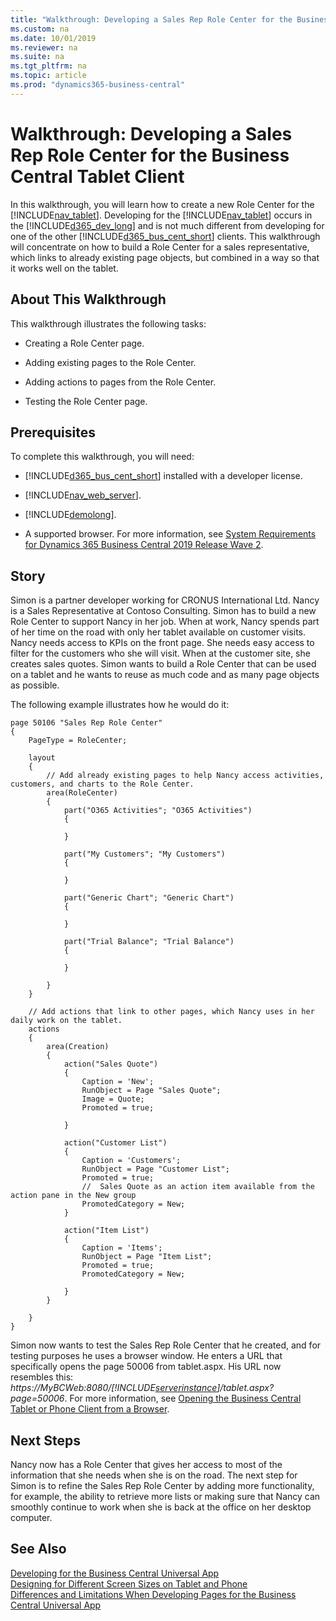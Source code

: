 ```yaml
---
title: "Walkthrough: Developing a Sales Rep Role Center for the Business Central Tablet Client"
ms.custom: na
ms.date: 10/01/2019
ms.reviewer: na
ms.suite: na
ms.tgt_pltfrm: na
ms.topic: article
ms.prod: "dynamics365-business-central"
---
```

# Walkthrough: Developing a Sales Rep Role Center for the Business Central Tablet Client
In this walkthrough, you will learn how to create a new Role Center for the [!INCLUDE[nav_tablet](includes/nav_tablet_md.md)]. Developing for the [!INCLUDE[nav_tablet](includes/nav_tablet_md.md)] occurs in the [!INCLUDE[d365_dev_long](includes/d365_dev_long_md.md)] and is not much different from developing for one of the other [!INCLUDE[d365_bus_cent_short](includes/d365_bus_cent_short_md.md)] clients. This walkthrough will concentrate on how to build a Role Center for a sales representative, which links to already existing page objects, but combined in a way so that it works well on the tablet.  

## About This Walkthrough  
 This walkthrough illustrates the following tasks:  

-   Creating a Role Center page.  

-   Adding existing pages to the Role Center.  

-   Adding actions to pages from the Role Center.  

-   Testing the Role Center page.  

## Prerequisites  
 To complete this walkthrough, you will need:  

-   [!INCLUDE[d365_bus_cent_short](includes/d365_bus_cent_short_md.md)] installed with a developer license.  

-   [!INCLUDE[nav_web_server](includes/nav_web_server_md.md)].  

-   [!INCLUDE[demolong](includes/demolong_md.md)].  

-   A supported browser. For more information, see [System Requirements for Dynamics 365 Business Central 2019 Release Wave 2](deployment/system-requirement-business-central-v15).  

## Story  
 Simon is a partner developer working for CRONUS International Ltd. Nancy is a Sales Representative at Contoso Consulting. Simon has to build a new Role Center to support Nancy in her job. When at work, Nancy spends part of her time on the road with only her tablet available on customer visits. Nancy needs access to KPIs on the front page. She needs easy access to filter for the customers who she will visit. When at the customer site, she creates sales quotes. Simon wants to build a Role Center that can be used on a tablet and he wants to reuse as much code and as many page objects as possible.  

 The following example illustrates how he would do it:

```
page 50106 "Sales Rep Role Center"
{
    PageType = RoleCenter;

    layout
    {
        // Add already existing pages to help Nancy access activities, customers, and charts to the Role Center.
        area(RoleCenter)
        {
            part("O365 Activities"; "O365 Activities")
            {

            }

            part("My Customers"; "My Customers")
            {

            }

            part("Generic Chart"; "Generic Chart")
            {

            }

            part("Trial Balance"; "Trial Balance")
            {

            }

        }
    }

    // Add actions that link to other pages, which Nancy uses in her daily work on the tablet.
    actions
    {
        area(Creation)
        {
            action("Sales Quote")
            {
                Caption = 'New';
                RunObject = Page "Sales Quote";
                Image = Quote;
                Promoted = true;

            }

            action("Customer List")
            {
                Caption = 'Customers';
                RunObject = Page "Customer List";
                Promoted = true;
                //  Sales Quote as an action item available from the action pane in the New group
                PromotedCategory = New;
            }

            action("Item List")
            {
                Caption = 'Items';
                RunObject = Page "Item List";
                Promoted = true;
                PromotedCategory = New;

            }
        }

    }
}
```  

 Simon now wants to test the Sales Rep Role Center that he created, and for testing purposes he uses a browser window. He enters a URL that specifically opens the page 50006 from tablet.aspx. His URL now resembles this: *https://MyBCWeb:8080/[!INCLUDE[serverinstance](includes/serverinstance.md)]/tablet.aspx?page=50006*. For more information, see [Opening the Business Central Tablet or Phone Client from a Browser](devenv-Opening-Business-Central-Tablet-or-Phone-Client-from-Browser.md).  

## Next Steps  
 Nancy now has a Role Center that gives her access to most of the information that she needs when she is on the road. The next step for Simon is to refine the Sales Rep Role Center by adding more functionality, for example, the ability to retrieve more lists or making sure that Nancy can smoothly continue to work when she is back at the office on her desktop computer.  

## See Also  
 [Developing for the Business Central Universal App](devenv-Developing-for-the-business-central-Universal-App.md)   
 [Designing for Different Screen Sizes on Tablet and Phone](devenv-Designing-Different-Screen-Sizes-Tablet-and-Phone.md)   
 [Differences and Limitations When Developing Pages for the Business Central Universal App](devenv-Differences-and-Limitations-Developing-Pages-business-central-Universal-App.md)
